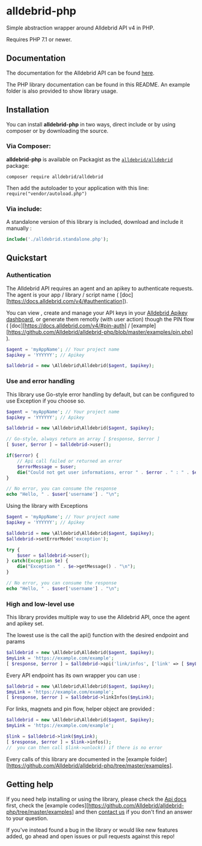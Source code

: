 # alldebrid-php

Simple abstraction wrapper around Alldebrid API v4 in PHP.

Requires PHP 7.1 or newer.

## Documentation

The documentation for the Alldebrid API can be found [here][apidocs].

The PHP library documentation can be found in this README. An example folder is also provided to show library usage.


## Installation

You can install **alldebrid-php** in two ways, direct include or by using composer or by downloading the source.


### Via Composer:

**alldebrid-php** is available on Packagist as the
[`alldebrid/alldebrid`](https://packagist.org/packages/alldebrid/alldebrid) package:

```
composer require alldebrid/alldebrid
```

Then add the autoloader to your application with this line: ``require("vendor/autoload.php")``

### Via include:

A standalone version of this library is included, download and include it manually : 

```php
include('./alldebrid.standalone.php'); 
```


## Quickstart

### Authentication

The Alldebrid API requires an agent and an apikey to authenticate requests. The agent is your app / library / script name ( [doc][https://docs.alldebrid.com/v4/#authentication]).

You can view , create and manage your API keys in your [Alldebrid Apikey dashboard][apikeys], or generate them remotly (with user action) though the PIN flow ( [doc][https://docs.alldebrid.com/v4/#pin-auth] / [example][https://github.com/Alldebrid/alldebrid-php/blob/master/examples/pin.php] ).

```php
$agent = 'myAppName'; // Your project name
$apikey = 'YYYYYY'; // Apikey

$alldebrid = new \Alldebrid\Alldebrid($agent, $apikey);
```

### Use and error handling

This library use Go-style error handling by default, but can be configured to use Exception if you choose so.

```php
$agent = 'myAppName'; // Your project name
$apikey = 'YYYYYY'; // Apikey

$alldebrid = new \Alldebrid\Alldebrid($agent, $apikey);

// Go-style, always return an array [ $response, $error ]
[ $user, $error ] = $alldebrid->user();

if($error) {
    // Api call failed or returned an error
    $errorMessage = $user;
    die("Could not get user informations, error " . $error . " : " . $errorMessage . "\n");
}

// No error, you can consume the response 
echo "Hello, " . $user['username'] . "\n";
```

Using the library with Exceptions 

```php
$agent = 'myAppName'; // Your project name
$apikey = 'YYYYYY'; // Apikey

$alldebrid = new \Alldebrid\Alldebrid($agent, $apikey);
$alldebrid->setErrorMode('exception');

try {
    $user = $alldebrid->user();
} catch(Exception $e) {
    die("Exception " . $e->getMessage() . "\n");
}

// No error, you can consume the response 
echo "Hello, " . $user['username'] . "\n";
```

### High and low-level use

This library provides multiple way to use the Alldebrid API, once the agent and apikey set.

The lowest use is the call the api() function with the desired endpoint and params

```php
$alldebrid = new \Alldebrid\Alldebrid($agent, $apikey);
$myLink = 'https://example.com/example';
[ $response, $error ] = $alldebrid->api('link/infos', ['link' => [ $myLink ] ]);
```


Every API endpoint has its own wrapper you can use : 

```php
$alldebrid = new \Alldebrid\Alldebrid($agent, $apikey);
$myLink = 'https://example.com/example';
[ $response, $error ] = $alldebrid->linkInfos($myLink);
```

For links, magnets and pin flow, helper object are provided : 

```php
$alldebrid = new \Alldebrid\Alldebrid($agent, $apikey);
$myLink = 'https://example.com/example';

$link = $alldebrid->link($myLink);
[ $response, $error ] = $link->infos();
//  you can then call $link->unlock() if there is no error 
```

Every calls of this library are documented in the [example folder][https://github.com/Alldebrid/alldebrid-php/tree/master/examples].

## Getting help

If you need help installing or using the library, please check the [Api docs](apidocs) first, check the [example codes][https://github.com/Alldebrid/alldebrid-php/tree/master/examples] and then [contact us](https://alldebrid.com/contact/) if you don't find an answer to your question.

If you've instead found a bug in the library or would like new features added, go ahead and open issues or pull requests against this repo!

[apidocs]: https://docs.alldebrid.com
[apikeys]: https://alldebrid.com/apikeys/
